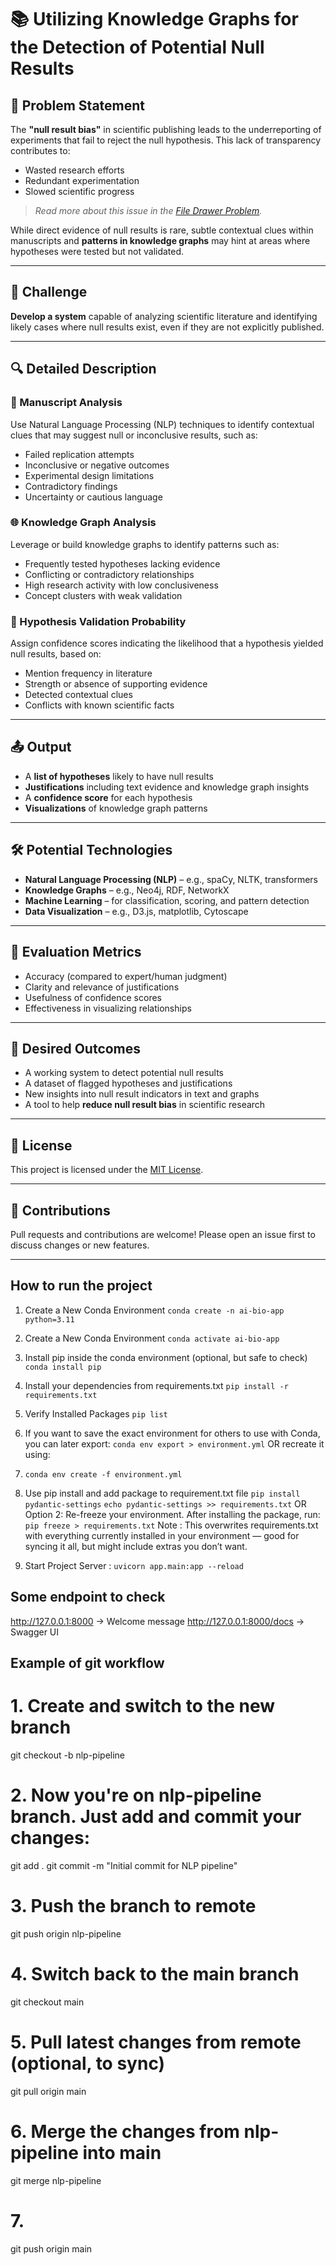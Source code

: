 # 📚 Utilizing Knowledge Graphs for the Detection of Potential Null Results

## 🧠 Problem Statement

The **"null result bias"** in scientific publishing leads to the underreporting of experiments that fail to reject the null hypothesis. This lack of transparency contributes to:

- Wasted research efforts
- Redundant experimentation
- Slowed scientific progress

> _Read more about this issue in the [File Drawer Problem](https://ai-docs.bio.xyz/vision-and-mission/the-problems-in-science#the-file-drawer-problem)._

While direct evidence of null results is rare, subtle contextual clues within manuscripts and **patterns in knowledge graphs** may hint at areas where hypotheses were tested but not validated.

---

## 🚧 Challenge

**Develop a system** capable of analyzing scientific literature and identifying likely cases where null results exist, even if they are not explicitly published.

---

## 🔍 Detailed Description

### 📝 Manuscript Analysis

Use Natural Language Processing (NLP) techniques to identify contextual clues that may suggest null or inconclusive results, such as:

- Failed replication attempts
- Inconclusive or negative outcomes
- Experimental design limitations
- Contradictory findings
- Uncertainty or cautious language

### 🌐 Knowledge Graph Analysis

Leverage or build knowledge graphs to identify patterns such as:

- Frequently tested hypotheses lacking evidence
- Conflicting or contradictory relationships
- High research activity with low conclusiveness
- Concept clusters with weak validation

### 🎯 Hypothesis Validation Probability

Assign confidence scores indicating the likelihood that a hypothesis yielded null results, based on:

- Mention frequency in literature
- Strength or absence of supporting evidence
- Detected contextual clues
- Conflicts with known scientific facts

---

## 📤 Output

- A **list of hypotheses** likely to have null results
- **Justifications** including text evidence and knowledge graph insights
- A **confidence score** for each hypothesis
- **Visualizations** of knowledge graph patterns

---

## 🛠️ Potential Technologies

- **Natural Language Processing (NLP)** – e.g., spaCy, NLTK, transformers
- **Knowledge Graphs** – e.g., Neo4j, RDF, NetworkX
- **Machine Learning** – for classification, scoring, and pattern detection
- **Data Visualization** – e.g., D3.js, matplotlib, Cytoscape

---

## 📏 Evaluation Metrics

- Accuracy (compared to expert/human judgment)
- Clarity and relevance of justifications
- Usefulness of confidence scores
- Effectiveness in visualizing relationships

---

## 🎯 Desired Outcomes

- A working system to detect potential null results
- A dataset of flagged hypotheses and justifications
- New insights into null result indicators in text and graphs
- A tool to help **reduce null result bias** in scientific research

---

## 📌 License

This project is licensed under the [MIT License](LICENSE).

---

## 🙌 Contributions

Pull requests and contributions are welcome! Please open an issue first to discuss changes or new features.

---

## How to run the project

1. Create a New Conda Environment
   `conda create -n ai-bio-app python=3.11`
2. Create a New Conda Environment
   `conda activate ai-bio-app`

3. Install pip inside the conda environment (optional, but safe to check)
   `conda install pip`

4. Install your dependencies from requirements.txt
   `pip install -r requirements.txt`

5. Verify Installed Packages
   `pip list`

6. If you want to save the exact environment for others to use with Conda, you can later export:
   `conda env export > environment.yml`
   OR recreate it using:
7. `conda env create -f environment.yml`

8. Use pip install and add package to requirement.txt file
   `pip install pydantic-settings`
   `echo pydantic-settings >> requirements.txt`
   OR Option 2: Re-freeze your environment. After installing the package, run:
   `pip freeze > requirements.txt`
   Note : This overwrites requirements.txt with everything currently installed in your environment — good for syncing it all, but might include extras you don’t want.

9. Start Project Server :
   `uvicorn app.main:app --reload`

## Some endpoint to check

http://127.0.0.1:8000 → Welcome message
http://127.0.0.1:8000/docs → Swagger UI

## Example of git workflow

# 1. Create and switch to the new branch

git checkout -b nlp-pipeline

# 2. Now you're on nlp-pipeline branch. Just add and commit your changes:

git add .
git commit -m "Initial commit for NLP pipeline"

# 3. Push the branch to remote

git push origin nlp-pipeline

# 4. Switch back to the main branch

git checkout main

# 5. Pull latest changes from remote (optional, to sync)

git pull origin main

# 6. Merge the changes from nlp-pipeline into main

git merge nlp-pipeline

# 7.

git push origin main

